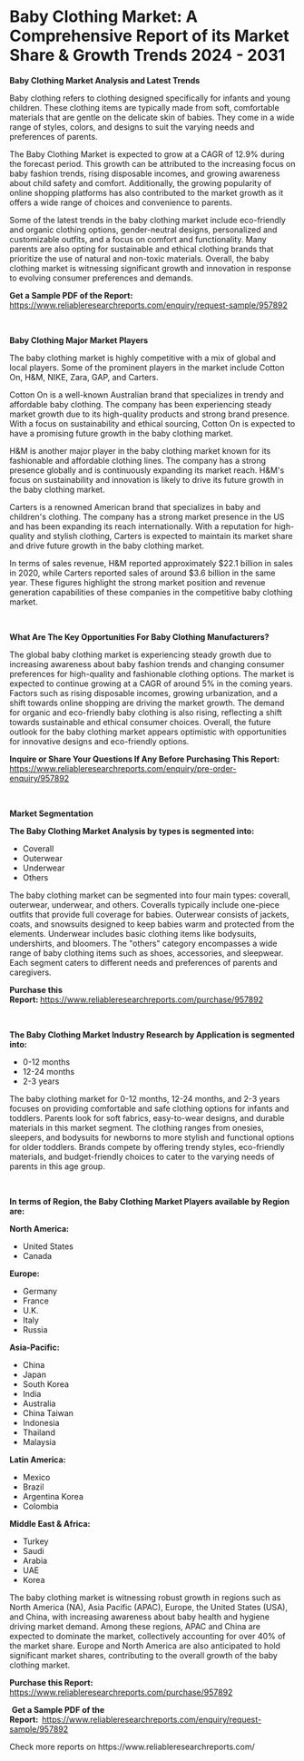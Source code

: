 <p><h1>Baby Clothing Market: A Comprehensive Report of its Market Share & Growth Trends 2024 - 2031</h1></p><p><strong>Baby Clothing Market Analysis and Latest Trends</strong></p>
<p><p>Baby clothing refers to clothing designed specifically for infants and young children. These clothing items are typically made from soft, comfortable materials that are gentle on the delicate skin of babies. They come in a wide range of styles, colors, and designs to suit the varying needs and preferences of parents.</p><p>The Baby Clothing Market is expected to grow at a CAGR of 12.9% during the forecast period. This growth can be attributed to the increasing focus on baby fashion trends, rising disposable incomes, and growing awareness about child safety and comfort. Additionally, the growing popularity of online shopping platforms has also contributed to the market growth as it offers a wide range of choices and convenience to parents.</p><p>Some of the latest trends in the baby clothing market include eco-friendly and organic clothing options, gender-neutral designs, personalized and customizable outfits, and a focus on comfort and functionality. Many parents are also opting for sustainable and ethical clothing brands that prioritize the use of natural and non-toxic materials. Overall, the baby clothing market is witnessing significant growth and innovation in response to evolving consumer preferences and demands.</p></p>
<p><strong>Get a Sample PDF of the Report:&nbsp;</strong> <a href="https://www.reliableresearchreports.com/enquiry/request-sample/957892">https://www.reliableresearchreports.com/enquiry/request-sample/957892</a></p>
<p>&nbsp;</p>
<p><strong>Baby Clothing Major Market Players</strong></p>
<p><p>The baby clothing market is highly competitive with a mix of global and local players. Some of the prominent players in the market include Cotton On, H&M, NIKE, Zara, GAP, and Carters. </p><p>Cotton On is a well-known Australian brand that specializes in trendy and affordable baby clothing. The company has been experiencing steady market growth due to its high-quality products and strong brand presence. With a focus on sustainability and ethical sourcing, Cotton On is expected to have a promising future growth in the baby clothing market.</p><p>H&M is another major player in the baby clothing market known for its fashionable and affordable clothing lines. The company has a strong presence globally and is continuously expanding its market reach. H&M's focus on sustainability and innovation is likely to drive its future growth in the baby clothing market.</p><p>Carters is a renowned American brand that specializes in baby and children's clothing. The company has a strong market presence in the US and has been expanding its reach internationally. With a reputation for high-quality and stylish clothing, Carters is expected to maintain its market share and drive future growth in the baby clothing market.</p><p>In terms of sales revenue, H&M reported approximately $22.1 billion in sales in 2020, while Carters reported sales of around $3.6 billion in the same year. These figures highlight the strong market position and revenue generation capabilities of these companies in the competitive baby clothing market.</p></p>
<p>&nbsp;</p>
<p><strong>What Are The Key Opportunities For Baby Clothing Manufacturers?</strong></p>
<p><p>The global baby clothing market is experiencing steady growth due to increasing awareness about baby fashion trends and changing consumer preferences for high-quality and fashionable clothing options. The market is expected to continue growing at a CAGR of around 5% in the coming years. Factors such as rising disposable incomes, growing urbanization, and a shift towards online shopping are driving the market growth. The demand for organic and eco-friendly baby clothing is also rising, reflecting a shift towards sustainable and ethical consumer choices. Overall, the future outlook for the baby clothing market appears optimistic with opportunities for innovative designs and eco-friendly options.</p></p>
<p><strong>Inquire or Share Your Questions If Any Before Purchasing This Report:</strong> <a href="https://www.reliableresearchreports.com/enquiry/pre-order-enquiry/957892">https://www.reliableresearchreports.com/enquiry/pre-order-enquiry/957892</a></p>
<p>&nbsp;</p>
<p><strong>Market Segmentation</strong></p>
<p><strong>The Baby Clothing Market Analysis by types is segmented into:</strong></p>
<p><ul><li>Coverall</li><li>Outerwear</li><li>Underwear</li><li>Others</li></ul></p>
<p><p>The baby clothing market can be segmented into four main types: coverall, outerwear, underwear, and others. Coveralls typically include one-piece outfits that provide full coverage for babies. Outerwear consists of jackets, coats, and snowsuits designed to keep babies warm and protected from the elements. Underwear includes basic clothing items like bodysuits, undershirts, and bloomers. The "others" category encompasses a wide range of baby clothing items such as shoes, accessories, and sleepwear. Each segment caters to different needs and preferences of parents and caregivers.</p></p>
<p><strong>Purchase this Report:&nbsp;</strong><a href="https://www.reliableresearchreports.com/purchase/957892">https://www.reliableresearchreports.com/purchase/957892</a></p>
<p>&nbsp;</p>
<p><strong>The Baby Clothing Market Industry Research by Application is segmented into:</strong></p>
<p><ul><li>0-12 months</li><li>12-24 months</li><li>2-3 years</li></ul></p>
<p><p>The baby clothing market for 0-12 months, 12-24 months, and 2-3 years focuses on providing comfortable and safe clothing options for infants and toddlers. Parents look for soft fabrics, easy-to-wear designs, and durable materials in this market segment. The clothing ranges from onesies, sleepers, and bodysuits for newborns to more stylish and functional options for older toddlers. Brands compete by offering trendy styles, eco-friendly materials, and budget-friendly choices to cater to the varying needs of parents in this age group.</p></p>
<p>&nbsp;</p>
<p><strong>In terms of Region, the Baby Clothing Market Players available by Region are:</strong></p>
<p>
    <p> <strong> North America: </strong>
        <ul>
            <li>United States</li>
            <li>Canada</li>
        </ul>
        </p> 
    <p> <strong> Europe: </strong>
        <ul>
            <li>Germany</li>
            <li>France</li>
            <li>U.K.</li>
            <li>Italy</li>
            <li>Russia</li>
        </ul>
        </p> 
    <p> <strong> Asia-Pacific: </strong>
        <ul>
            <li>China</li>
            <li>Japan</li>
            <li>South Korea</li>
            <li>India</li>
            <li>Australia</li>
            <li>China Taiwan</li>
            <li>Indonesia</li>
            <li>Thailand</li>
            <li>Malaysia</li>
        </ul>
        </p> 
    <p> <strong> Latin America: </strong>
        <ul>
            <li>Mexico</li>
            <li>Brazil</li>
            <li>Argentina Korea</li>
            <li>Colombia</li>
        </ul>
        </p> 
    <p> <strong> Middle East & Africa: </strong>
        <ul>
            <li>Turkey</li>
            <li>Saudi</li>
            <li>Arabia</li>
            <li>UAE</li>
            <li>Korea</li>
        </ul>
    </p>
    </p>
<p><p>The baby clothing market is witnessing robust growth in regions such as North America (NA), Asia Pacific (APAC), Europe, the United States (USA), and China, with increasing awareness about baby health and hygiene driving market demand. Among these regions, APAC and China are expected to dominate the market, collectively accounting for over 40% of the market share. Europe and North America are also anticipated to hold significant market shares, contributing to the overall growth of the baby clothing market.</p></p>
<p><strong>Purchase this Report: </strong><a href="https://www.reliableresearchreports.com/purchase/957892">https://www.reliableresearchreports.com/purchase/957892</a></p>
<p>&nbsp;<strong>Get a Sample PDF of the Report:&nbsp;&nbsp;</strong><a href="https://www.reliableresearchreports.com/enquiry/request-sample/957892">https://www.reliableresearchreports.com/enquiry/request-sample/957892</a></p>
<p><strong></strong></p>
<p>Check more reports on https://www.reliableresearchreports.com/</p>
